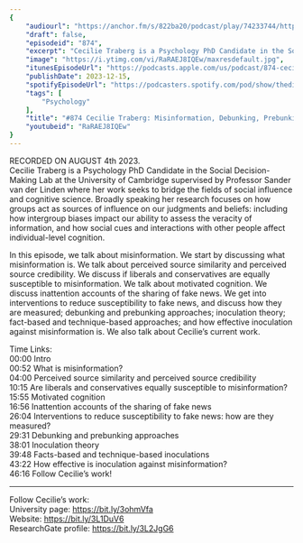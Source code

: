 ```yaml
---
{
	"audiourl": "https://anchor.fm/s/822ba20/podcast/play/74233744/https%3A%2F%2Fd3ctxlq1ktw2nl.cloudfront.net%2Fstaging%2F2023-7-4%2F51799f6d-d16b-fb77-4c0e-3e60d9c05968.m4a",
	"draft": false,
	"episodeid": "874",
	"excerpt": "Cecilie Traberg is a Psychology PhD Candidate in the Social Decision-Making Lab at the University of Cambridge supervised by Professor Sander van der Linden where her work seeks to bridge the fields of social influence and cognitive science. Broadly speaking her research focuses on how groups act as sources of influence on our judgments and beliefs: including how intergroup biases impact our ability to assess the veracity of information, and how social cues and interactions with other people affect individual-level cognition.",
	"image": "https://i.ytimg.com/vi/RaRAEJ8IQEw/maxresdefault.jpg",
	"itunesEpisodeUrl": "https://podcasts.apple.com/us/podcast/874-cecilie-traberg-misinformation-debunking-prebunking/id1451347236?i=1000638720759&uo=4",
	"publishDate": 2023-12-15,
	"spotifyEpisodeUrl": "https://podcasters.spotify.com/pod/show/thedissenter/episodes/874-Cecilie-Traberg-Misinformation--Debunking--Prebunking--and-Inoculation-Approaches-e27nueg",
	"tags": [
		"Psychology"
	],
	"title": "#874 Cecilie Traberg: Misinformation, Debunking, Prebunking, and Inoculation Approaches",
	"youtubeid": "RaRAEJ8IQEw"
}
---
```

RECORDED ON AUGUST 4th 2023.  
Cecilie Traberg is a Psychology PhD Candidate in the Social Decision-Making Lab at the University of Cambridge supervised by Professor Sander van der Linden where her work seeks to bridge the fields of social influence and cognitive science. Broadly speaking her research focuses on how groups act as sources of influence on our judgments and beliefs: including how intergroup biases impact our ability to assess the veracity of information, and how social cues and interactions with other people affect individual-level cognition.

In this episode, we talk about misinformation. We start by discussing what misinformation is. We talk about perceived source similarity and perceived source credibility. We discuss if liberals and conservatives are equally susceptible to misinformation. We talk about motivated cognition. We discuss inattention accounts of the sharing of fake news. We get into interventions to reduce susceptibility to fake news, and discuss how they are measured; debunking and prebunking approaches; inoculation theory; fact-based and technique-based approaches; and how effective inoculation against misinformation is. We also talk about Cecilie’s current work.

Time Links:  
<time>00:00</time> Intro  
<time>00:52</time> What is misinformation?  
<time>04:00</time> Perceived source similarity and perceived source credibility  
<time>10:15</time> Are liberals and conservatives equally susceptible to misinformation?  
<time>15:55</time> Motivated cognition  
<time>16:56</time> Inattention accounts of the sharing of fake news  
<time>26:04</time> Interventions to reduce susceptibility to fake news: how are they measured?  
<time>29:31</time> Debunking and prebunking approaches  
<time>38:01</time> Inoculation theory  
<time>39:48</time> Facts-based and technique-based inoculations  
<time>43:22</time> How effective is inoculation against misinformation?  
<time>46:16</time> Follow Cecilie’s work!

---

Follow Cecilie’s work:  
University page: https://bit.ly/3ohmVfa  
Website: https://bit.ly/3L1DuV6  
ResearchGate profile: https://bit.ly/3L2JgG6
